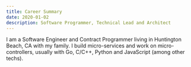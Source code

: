 ```yaml
---
title: Career Summary
date: 2020-01-02
description: Software Programmer, Technical Lead and Architect
---
```


I am a Software Engineer and Contract Programmer living in Huntington
Beach, CA with my family. I build micro-services and work on
micro-controllers, usually with Go, C/C++, Python and JavaScript
(among other techs).
  
